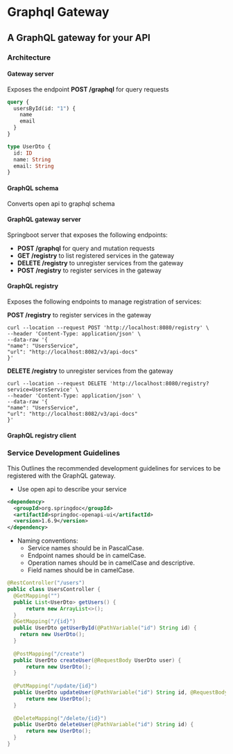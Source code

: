 # Graphql Gateway
## A GraphQL gateway for your API
### Architecture
#### Gateway server
Exposes the endpoint **POST /graphql** for query requests
```graphql
query {
  usersById(id: "1") {
    name
    email
  }
}
```
```graphql
type UserDto {
  id: ID
  name: String
  email: String
}
```
#### GraphQL schema
Converts open api to graphql schema
#### GraphQL gateway server
Springboot server that exposes the following endpoints:
- **POST /graphql** for query and mutation requests
- **GET /registry** to list registered services in the gateway
- **DELETE /registry** to unregister services from the gateway
- **POST /registry** to register services in the gateway
#### GraphQL registry
Exposes the following endpoints to manage registration of services:

**POST /registry** to register services in the gateway
```shell
curl --location --request POST 'http://localhost:8080/registry' \
--header 'Content-Type: application/json' \
--data-raw '{
"name": "UsersService",
"url": "http://localhost:8082/v3/api-docs"
}'
```

**DELETE /registry** to unregister services from the gateway
```shell
curl --location --request DELETE 'http://localhost:8080/registry?service=UsersService' \
--header 'Content-Type: application/json' \
--data-raw '{
"name": "UsersService",
"url": "http://localhost:8082/v3/api-docs"
}'
```
#### GraphQL registry client
### Service Development Guidelines
This Outlines the recommended development guidelines for services to be registered with the GraphQL gateway.
- Use open api to describe your service
```xml
<dependency>
  <groupId>org.springdoc</groupId>
  <artifactId>springdoc-openapi-ui</artifactId>
  <version>1.6.9</version>
</dependency>
```
- Naming conventions:
  - Service names should be in PascalCase.
  - Endpoint names should be in camelCase.
  - Operation names should be in camelCase and descriptive.
  - Field names should be in camelCase.
  
```java
@RestController("/users")
public class UsersController {
  @GetMapping("")
  public List<UserDto> getUsers() {
      return new ArrayList<>();
  }
  @GetMapping("/{id}")
  public UserDto getUserById(@PathVariable("id") String id) {
    return new UserDto();
  }
  
  @PostMapping("/create")
  public UserDto createUser(@RequestBody UserDto user) {
      return new UserDto();
  }
    
  @PutMapping("/update/{id}")
  public UserDto updateUser(@PathVariable("id") String id, @RequestBody UserDto user) {
      return new UserDto();
  }
  
  @DeleteMapping("/delete/{id}")
  public UserDto deleteUser(@PathVariable("id") String id) {
      return new UserDto();
  }
}
```